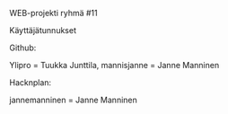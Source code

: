 WEB-projekti ryhmä #11


Käyttäjätunnukset

Github:

Ylipro = Tuukka Junttila, mannisjanne = Janne Manninen

Hacknplan:

jannemanninen = Janne Manninen
